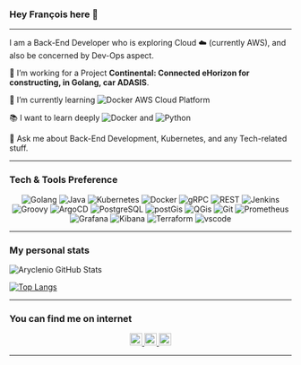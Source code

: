 ### Hey François here 👋

---
I am a Back-End Developer who is exploring Cloud :cloud: (currently AWS), and also be concerned by Dev-Ops aspect.
 
🔭 I’m working for a Project **Continental: Connected eHorizon for constructing, in Golang, car ADASIS**.

🌱 I’m currently learning  <img src="https://img.shields.io/badge/-AWS-DCD0C1?style=flat&logo=amazonaws&logoColor=#232F3E" alt="Docker"> AWS Cloud Platform

:books: I want to learn deeply <img src="https://img.shields.io/badge/-Docker-DB6912?style=flat&logo=docker&logoColor=#2496ED" alt="Docker"> and <img src="https://img.shields.io/badge/-Python-C88954?style=flat&logo=python&logoColor=#3776AB" alt="Python"/>

💬 Ask me about Back-End Development, Kubernetes, and any Tech-related stuff.

---

### Tech & Tools Preference
<p align="center">
<img src="https://img.shields.io/badge/-Golang-FF5227?style=flat&logo=go&logoColor=#00ADD8" alt="Golang">
<img src="https://img.shields.io/badge/-Java-FF8C69?style=flat&logo=java&logoColor=#007396" alt="Java">
<img src="https://img.shields.io/badge/-Kubernetes-CD931A?style=flat&logo=kubernetes&logoColor=#326CE5" alt="Kubernetes">
<img src="https://img.shields.io/badge/-Docker-DB6912?style=flat&logo=docker&logoColor=#2496ED" alt="Docker">
<img src="https://img.shields.io/badge/-gRPC-FF5227?style=flat&logo=go&logoColor=#00ADD8" alt="gRPC">
<img src="https://img.shields.io/badge/-REST-FF5227?style=flat&logo=go&logoColor=#00ADD8" alt="REST">
<img src="https://img.shields.io/badge/-Jenkins-2DB6C6?style=flat&logo=jenkins&logoColor=#D24939" alt="Jenkins">
<img src="https://img.shields.io/badge/-Groovy-BD6747?style=flat&logo=apachegroovy&logoColor=#4298B8" alt="Groovy">
<img src="https://img.shields.io/badge/-ArgoCD-0FAFCD?style=flat&logo=git&logoColor=#F05032" alt="ArgoCD">
<img src="https://img.shields.io/badge/-PostgreSQL-BE961E?style=flat&logo=postgresql&logoColor=#4169E1" alt="PostgreSQL">
<img src="https://img.shields.io/badge/-postGis-BE961E?style=flat&logo=postgresql&logoColor=#4169E1" alt="postGis">
<img src="https://img.shields.io/badge/-QGis-A769CD?style=flat&logo=qgis&logoColor=#589632" alt="QGis">
<img src="https://img.shields.io/badge/-Git-0FAFCD?style=flat&logo=git&logoColor=#F05032" alt="Git">
<img src="https://img.shields.io/badge/-Prometheus-19ADD3?style=flat&logo=prometheus&logoColor=#E6522C" alt="Prometheus">
<img src="https://img.shields.io/badge/-Grafana-0B97FF?style=flat&logo=grafana&logoColor=#F46800" alt="Grafana">
<img src="https://img.shields.io/badge/-Kibana-FFAA8E?style=flat&logo=kibana&logoColor=#005571" alt="Kibana">
<img src="https://img.shields.io/badge/-Terraform-84BD43?style=flat&logo=terraform&logoColor=#7B42BC" alt="Terraform">
<img src="https://img.shields.io/badge/-vscode-FF8533?style=flat&logo=visualstudiocode&logoColor=#007ACC" alt="vscode">
</p>

---

### My personal stats
<p align="center">

![Aryclenio GitHub Stats](https://github-readme-stats.vercel.app/api?username=francois-poidevin&show_icons=true)

[![Top Langs](https://github-readme-stats.vercel.app/api/top-langs/?username=francois-poidevin&layout=compact)](https://github.com/anuraghazra/github-readme-stats)
</p>

---
### You can find me on internet

<p align="center">
<a target="_blank" href="https://www.linkedin.com/in/poidevinfrancois/">
  <img alt="LinkdeIN" width="22px" src="https://cdn.jsdelivr.net/npm/simple-icons@v3/icons/linkedin.svg" />
</a>
<a target="_blank" href="https://www.instagram.com/poidevinmerdrignac/">
  <img alt="Instagram" width="22px" src="https://cdn.jsdelivr.net/npm/simple-icons@v3/icons/instagram.svg" />
</a>
<a target="_blank" href="mailto:poidevin.francois@gmail.com">
  <img alt="Gmail" width="22px" src="https://cdn.jsdelivr.net/npm/simple-icons@v3/icons/gmail.svg" />
</a>
</p>

---
